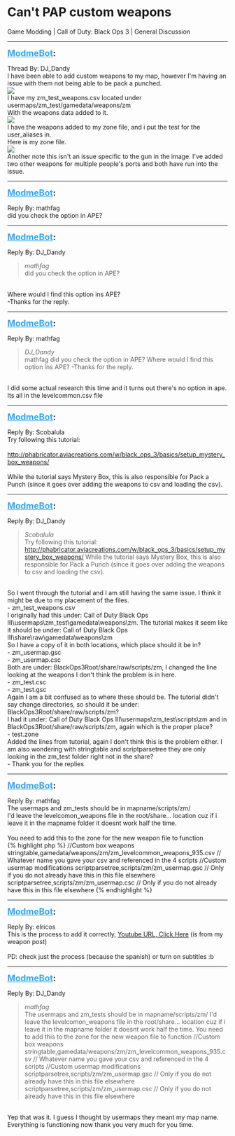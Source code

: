 # Can't PAP custom weapons
Game Modding | Call of Duty: Black Ops 3 | General Discussion

---
<strong style="font-size: 1.4em;"><span style="text-decoration: underline;text-decoration-color: #34a7f9;"><span style="color:#34a7f9;">ModmeBot</span></span>:</strong>

<p>Thread By: DJ_Dandy<br />I have been able to add custom weapons to my map, however I&#39;m having an issue with them not being able to be pack a punched.<br /><img style="max-width: 500px;" src="https://i.imgur.com/QYLdBOW.jpg"><br />I have my zm_test_weapons.csv located under usermaps/zm_test/gamedata/weapons/zm<br />With the weapons data added to it.<br /><img style="max-width: 500px;" src="https://i.imgur.com/tXUUG4j.png"><br />I have the weapons added to my zone file, and i put the test for the user_aliases in. <br />Here is my zone file.<br /><img style="max-width: 500px;" src="https://i.imgur.com/cpYNWhp.png"><br />Another note this isn&#39;t an issue specific to the gun in the image. I&#39;ve added two other weapons for multiple people&#39;s ports and both have run into the issue.</p>

---
<strong style="font-size: 1.4em;"><span style="text-decoration: underline;text-decoration-color: #34a7f9;"><span style="color:#34a7f9;">ModmeBot</span></span>:</strong>

<p>Reply By: mathfag<br />did you check the option in APE?</p>

---
<strong style="font-size: 1.4em;"><span style="text-decoration: underline;text-decoration-color: #34a7f9;"><span style="color:#34a7f9;">ModmeBot</span></span>:</strong>

<p>Reply By: DJ_Dandy<br /><blockquote><em>mathfag</em><br />did you check the option in APE?</blockquote><br /> Where would I find this option ins APE?<br />-Thanks for the reply.</p>

---
<strong style="font-size: 1.4em;"><span style="text-decoration: underline;text-decoration-color: #34a7f9;"><span style="color:#34a7f9;">ModmeBot</span></span>:</strong>

<p>Reply By: mathfag<br /><blockquote><em>DJ_Dandy</em><br />mathfag did you check the option in APE?  Where would I find this option ins APE? -Thanks for the reply.</blockquote><br /> I did some actual research this time and it turns out there&#39;s no option in ape. Its all in the levelcommon.csv file</p>

---
<strong style="font-size: 1.4em;"><span style="text-decoration: underline;text-decoration-color: #34a7f9;"><span style="color:#34a7f9;">ModmeBot</span></span>:</strong>

<p>Reply By: Scobalula<br />Try following this tutorial:<br /> <br /><a href="http://phabricator.aviacreations.com/w/black_ops_3/basics/setup_mystery_box_weapons/">http://phabricator.aviacreations.com/w/black_ops_3/basics/setup_mystery_box_weapons/</a><br /> <br />While the tutorial says Mystery Box, this is also responsible for Pack a Punch (since it goes over adding the weapons to csv and loading the csv).</p>

---
<strong style="font-size: 1.4em;"><span style="text-decoration: underline;text-decoration-color: #34a7f9;"><span style="color:#34a7f9;">ModmeBot</span></span>:</strong>

<p>Reply By: DJ_Dandy<br /><blockquote><em>Scobalula</em><br />Try following this tutorial:   <a href="http://phabricator.aviacreations.com/w/black_ops_3/basics/setup_mystery_box_weapons/">http://phabricator.aviacreations.com/w/black_ops_3/basics/setup_mystery_box_weapons/</a>   While the tutorial says Mystery Box, this is also responsible for Pack a Punch (since it goes over adding the weapons to csv and loading the csv).</blockquote><br /> So I went through the tutorial and I am still having the same issue. I think it might be due to my placement of the files. <br />- zm_test_weapons.csv<br />I originally had this under: Call of Duty Black Ops III\usermaps\zm_test\gamedata\weapons\zm. The tutorial makes it seem like it should be under: Call of Duty Black Ops III\share\raw\gamedata\weapons\zm<br />So I have a copy of it in both locations, which place should it be in?<br />- zm_usermap.gsc<br />- zm_usermap.csc<br />Both are under: BlackOps3Root/share/raw/scripts/zm, I changed the line looking at the weapons I don&#39;t think the problem is in here.<br />- zm_test.csc<br />- zm_test.gsc<br />Again I am a bit confused as to where these should be. The tutorial didn&#39;t say change directories, so should it be under: BlackOps3Root/share/raw/scripts/zm?<br />I had it under: Call of Duty Black Ops III\usermaps\zm_test\scripts\zm and in BlackOps3Root/share/raw/scripts/zm, again which is the proper place?<br />- test.zone<br />Added the lines from tutorial, again I don&#39;t think this is the problem either. I am also wondering with stringtable and scriptparsetree they are only looking in the zm_test folder right not in the share?<br />- Thank you for the replies</p>

---
<strong style="font-size: 1.4em;"><span style="text-decoration: underline;text-decoration-color: #34a7f9;"><span style="color:#34a7f9;">ModmeBot</span></span>:</strong>

<p>Reply By: mathfag<br />The usermaps and zm_tests should be in mapname/scripts/zm/<br />I&#39;d leave the levelcomon_weapons file in the root/share... location cuz if i leave it in the mapname folder it doesnt work half the time.<br /> <br />You need to add this to the zone for the new weapon file to function<br />{% highlight php %}
//Custom box weapons
stringtable,gamedata/weapons/zm/zm_levelcommon_weapons_935.csv // Whatever name you gave your csv and referenced in the 4 scripts
//Custom usermap modifications
scriptparsetree,scripts/zm/zm_usermap.gsc // Only if you do not already have this in this file elsewhere
scriptparsetree,scripts/zm/zm_usermap.csc // Only if you do not already have this in this file elsewhere
{% endhighlight %}
</p>

---
<strong style="font-size: 1.4em;"><span style="text-decoration: underline;text-decoration-color: #34a7f9;"><span style="color:#34a7f9;">ModmeBot</span></span>:</strong>

<p>Reply By: elricos<br />This is the process to add it correctly, <a href="https://www.youtube.com/watch?v=3eC38DTAEr8">Youtube URL, Click Here</a> (is from my weapon post) <br /> <br />PD: check just the process (because the spanish) or turn on subtitles :b</p>

---
<strong style="font-size: 1.4em;"><span style="text-decoration: underline;text-decoration-color: #34a7f9;"><span style="color:#34a7f9;">ModmeBot</span></span>:</strong>

<p>Reply By: DJ_Dandy<br /><blockquote><em>mathfag</em><br />The usermaps and zm_tests should be in mapname/scripts/zm/ I&#39;d leave the levelcomon_weapons file in the root/share... location cuz if i leave it in the mapname folder it doesnt work half the time.   You need to add this to the zone for the new weapon file to function //Custom box weapons stringtable,gamedata/weapons/zm/zm_levelcommon_weapons_935.csv // Whatever name you gave your csv and referenced in the 4 scripts //Custom usermap modifications scriptparsetree,scripts/zm/zm_usermap.gsc // Only if you do not already have this in this file elsewhere scriptparsetree,scripts/zm/zm_usermap.csc // Only if you do not already have this in this file elsewhere      </blockquote><br /> Yep that was it. I guess I thought by usermaps they meant my map name. Everything is functioning now thank you very much for you time.</p>
